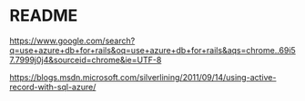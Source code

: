 # README

https://www.google.com/search?q=use+azure+db+for+rails&oq=use+azure+db+for+rails&aqs=chrome..69i57.7999j0j4&sourceid=chrome&ie=UTF-8



https://blogs.msdn.microsoft.com/silverlining/2011/09/14/using-active-record-with-sql-azure/

